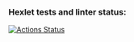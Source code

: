 ### Hexlet tests and linter status:
[![Actions Status](https://github.com/MarfaNikitina/python-project-lvl3/workflows/hexlet-check/badge.svg)](https://github.com/MarfaNikitina/python-project-lvl3/actions)